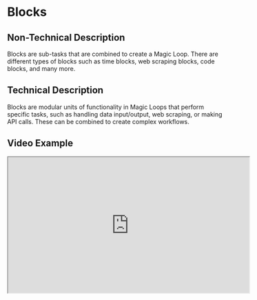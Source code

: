 # Blocks

## Non-Technical Description
Blocks are sub-tasks that are combined to create a Magic Loop. There are different types of blocks such as time blocks, web scraping blocks, code blocks, and many more.

## Technical Description
Blocks are modular units of functionality in Magic Loops that perform specific tasks, such as handling data input/output, web scraping, or making API calls. These can be combined to create complex workflows.

## Video Example
<iframe width="560" height="315" src="https://www.youtube.com/embed/exampleVideo1" title="Blocks video" allow="accelerometer; autoplay; clipboard-write; encrypted-media; gyroscope; picture-in-picture" allowfullscreen></iframe>
